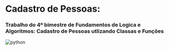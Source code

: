 # Cadastro de Pessoas: 
### Trabalho do 4º bimestre de Fundamentos de Logica e Algoritmos: Cadastro de Pessoas utlizando Classas e Funções

![python](https://user-images.githubusercontent.com/54729517/69451212-93ad5d80-0d3d-11ea-9737-9974de5989b3.png)
 
